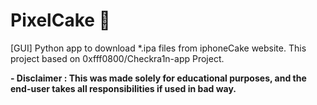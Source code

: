 # PixelCake 👾
 [GUI] Python app to download *.ipa files from iphoneCake website.
This project based on 0xfff0800/Checkra1n-app Project.

**- Disclaimer :
This was made **solely for educational purposes**, and the end-user takes all responsibilities if used in bad way.**

